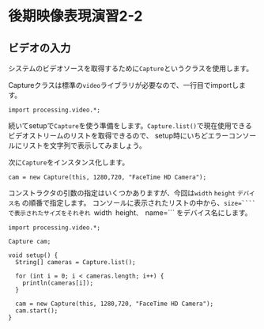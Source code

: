 # 後期映像表現演習2-2

## ビデオの入力

システムのビデオソースを取得するために```Capture```というクラスを使用します。

Captureクラスは標準の```video```ライブラリが必要なので、一行目でimportします。

```import processing.video.*;```

続いてsetupで```Capture```を使う準備をします。```Capture.list()```で現在使用できるビデオストリームのリストを取得できるので、
setup時にいちどエラーコンソールにリストを文字列で表示してみましょう。

次に```Capture```をインスタンス化します。

```cam = new Capture(this, 1280,720, "FaceTime HD Camera");```

コンストラクタの引数の指定はいくつかありますが、今回は```width``` ```height``` ```デバイス名``` の順番で指定します。
コンソールに表示されたリストの中から、```size=````で表示されたサイズをそれぞれ ```width``` ```height```、 ```name=``` をデバイス名にします。


```
import processing.video.*;

Capture cam;

void setup() {
  String[] cameras = Capture.list();
  
  for (int i = 0; i < cameras.length; i++) {
    println(cameras[i]);
  }
    
  cam = new Capture(this, 1280,720, "FaceTime HD Camera");
  cam.start();           
}
```



